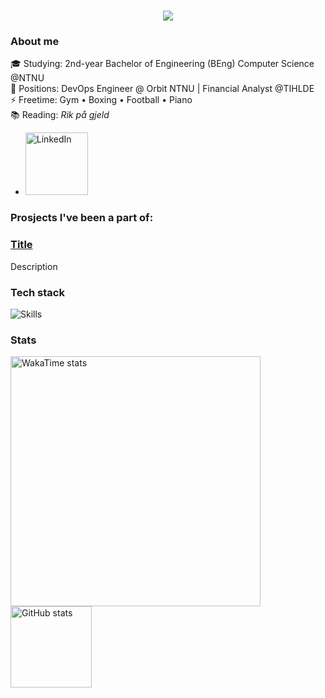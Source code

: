<h1 align="center">
  <img src="https://capsule-render.vercel.app/api?type=waving&color=gradient&height=100&section=header&text=Tri%20Tac%20Le&fontSize=40&fontAlignY=40&animation=twinkling" />
</h1>

### About me
🎓 Studying: 2nd-year Bachelor of Engineering (BEng) Computer Science @NTNU  
💼 Positions: DevOps Engineer @ Orbit NTNU | Financial Analyst @TIHLDE  
⚡ Freetime: Gym • Boxing • Football • Piano   
📚 Reading: _Rik på gjeld_
- <a href="https://www.linkedin.com/in/tri-tac-le-a918a2236/" target="_blank" rel="noopener noreferrer">
    <img
      src="https://custom-icon-badges.demolab.com/badge/LinkedIn-0A66C2?logo=linkedin-white&logoColor=fff"
      alt="LinkedIn"
      width="100px"
    />
  </a>
</p>

### Prosjects I've been a part of:
<div>
  <h3><a href="https://github.com/TriTacLe/">Title</a></h3>
  <p>
      Description
  </p>
<div/>
  
### Tech stack
![Skills](https://skillicons.dev/icons?i=js,ts,py,java,c,dart,html,css,react,nextjs,tailwind,mysql,supabase,docker,azure)


### Stats
<p align="left">
  <img src="https://github-readme-stats.vercel.app/api/wakatime?username=TriTacLe&layout=compact&theme=radical&hide=other" alt="WakaTime stats" height="400">
  <img src="https://github-readme-stats.vercel.app/api?username=TriTacLe&show_icons=true&theme=radical" alt="GitHub stats" height="130">
</p>



